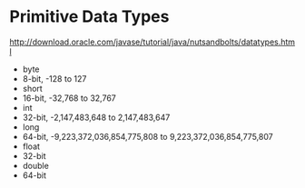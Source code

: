 # Primitive Data Types

http://download.oracle.com/javase/tutorial/java/nutsandbolts/datatypes.html

* byte
 * 8-bit, -128 to 127
* short
 * 16-bit, -32,768 to 32,767
* int
 * 32-bit, -2,147,483,648 to 2,147,483,647
* long
 * 64-bit, -9,223,372,036,854,775,808 to 9,223,372,036,854,775,807
* float
 * 32-bit
* double
 * 64-bit